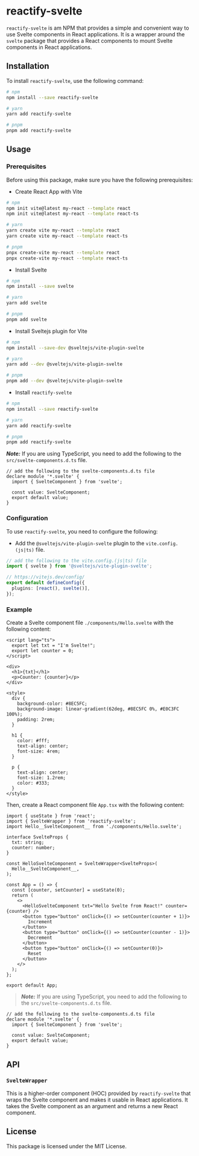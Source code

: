 # reactify-svelte

`reactify-svelte` is am NPM that provides a simple and convenient way to use Svelte components in React applications. It is a wrapper around the `svelte` package that provides a React components to mount Svelte components in React applications.

## Installation

To install `reactify-svelte`, use the following command:

```bash
# npm
npm install --save reactify-svelte

# yarn
yarn add reactify-svelte

# pnpm
pnpm add reactify-svelte
```

## Usage

### Prerequisites

Before using this package, make sure you have the following prerequisites:

- Create React App with Vite

```bash
# npm
npm init vite@latest my-react --template react
npm init vite@latest my-react --template react-ts

# yarn
yarn create vite my-react --template react
yarn create vite my-react --template react-ts

# pnpm
pnpx create-vite my-react --template react
pnpx create-vite my-react --template react-ts
```

- Install Svelte

```bash
# npm
npm install --save svelte

# yarn
yarn add svelte

# pnpm
pnpm add svelte
```

- Install Sveltejs plugin for Vite

```bash
# npm
npm install --save-dev @sveltejs/vite-plugin-svelte

# yarn
yarn add --dev @sveltejs/vite-plugin-svelte

# pnpm
pnpm add --dev @sveltejs/vite-plugin-svelte
```

- Install `reactify-svelte`

```bash
# npm
npm install --save reactify-svelte

# yarn
yarn add reactify-svelte

# pnpm
pnpm add reactify-svelte
```

**_Note:_** If you are using TypeScript, you need to add the following to the `src/svelte-components.d.ts` file.

```tsx
// add the following to the svelte-components.d.ts file
declare module '*.svelte' {
  import { SvelteComponent } from 'svelte';

  const value: SvelteComponent;
  export default value;
}
```

### Configuration

To use `reactify-svelte`, you need to configure the following:

- Add the `@sveltejs/vite-plugin-svelte` plugin to the `vite.config.(js|ts)` file.

```ts
// add the following to the vite.config.(js|ts) file
import { svelte } from '@sveltejs/vite-plugin-svelte';

// https://vitejs.dev/config/
export default defineConfig({
  plugins: [react(), svelte()],
});
```

### Example

Create a Svelte component file `./components/Hello.svelte` with the following content:

```svelte
<script lang="ts">
  export let txt = "I'm Svelte!";
  export let counter = 0;
</script>

<div>
  <h1>{txt}</h1>
  <p>Counter: {counter}</p>
</div>

<style>
  div {
    background-color: #8EC5FC;
    background-image: linear-gradient(62deg, #8EC5FC 0%, #E0C3FC 100%);
    padding: 2rem;
  }

  h1 {
    color: #fff;
    text-align: center;
    font-size: 4rem;
  }

  p {
    text-align: center;
    font-size: 1.2rem;
    color: #333;
  }
</style>
```

Then, create a React component file `App.tsx` with the following content:

```tsx
import { useState } from 'react';
import { SvelteWrapper } from 'reactify-svelte';
import Hello__SvelteComponent__ from './components/Hello.svelte';

interface SvelteProps {
  txt: string;
  counter: number;
}

const HelloSvelteComponent = SvelteWrapper<SvelteProps>(
  Hello__SvelteComponent__,
);

const App = () => {
  const [counter, setCounter] = useState(0);
  return (
    <>
      <HelloSvelteComponent txt="Hello Svelte from React!" counter={counter} />
      <button type="button" onClick={() => setCounter(counter + 1)}>
        Increment
      </button>
      <button type="button" onClick={() => setCounter(counter - 1)}>
        Decrement
      </button>
      <button type="button" onClick={() => setCounter(0)}>
        Reset
      </button>
    </>
  );
};

export default App;
```

> **_Note:_** If you are using TypeScript, you need to add the following to the `src/svelte-components.d.ts` file.

```tsx
// add the following to the svelte-components.d.ts file
declare module '*.svelte' {
  import { SvelteComponent } from 'svelte';

  const value: SvelteComponent;
  export default value;
}
```

## API

### `SvelteWrapper`

This is a higher-order component (HOC) provided by `reactify-svelte` that wraps the Svelte component and makes it usable in React applications. It takes the Svelte component as an argument and returns a new React component.

## License

This package is licensed under the MIT License.
